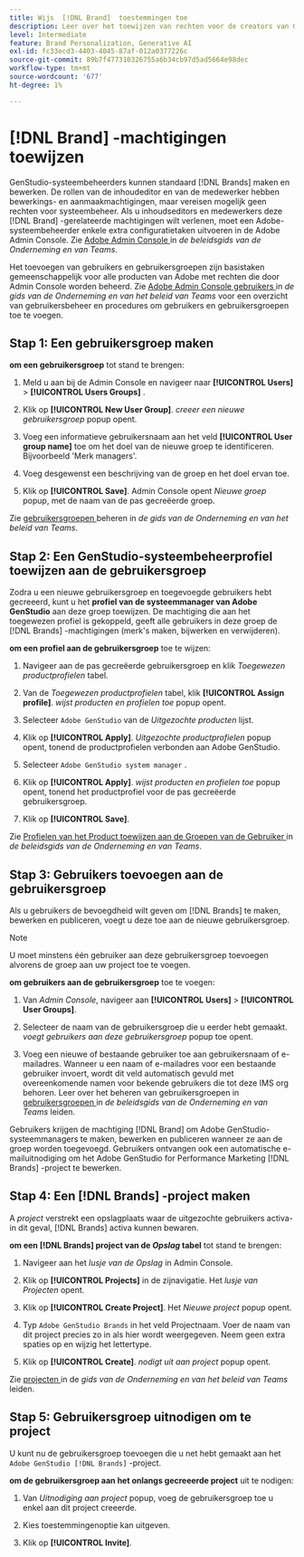 ```yaml
---
title: Wijs  [!DNL Brand]  toestemmingen toe
description: Leer over het toewijzen van rechten voor de creators van GenStudio for Performance Marketing  [!DNL Brand]  en redacteurs.
level: Intermediate
feature: Brand Personalization, Generative AI
exl-id: fc33ecd3-4403-4045-87af-012a0377226c
source-git-commit: 89b7f477310326755a6b34cb97d5ad5664e98dec
workflow-type: tm+mt
source-wordcount: '677'
ht-degree: 1%

---
```


# [!DNL Brand] -machtigingen toewijzen

GenStudio-systeembeheerders kunnen standaard [!DNL Brands] maken en bewerken. De rollen van de inhoudeditor en van de medewerker hebben bewerkings- en aanmaakmachtigingen, maar vereisen mogelijk geen rechten voor systeembeheer. Als u inhoudseditors en medewerkers deze [!DNL Brand] -gerelateerde machtigingen wilt verlenen, moet een Adobe-systeembeheerder enkele extra configuratietaken uitvoeren in de Adobe Admin Console. Zie [ Adobe Admin Console ](https://helpx.adobe.com/nl/enterprise/using/admin-console.html#Overview) in _de beleidsgids van de Onderneming en van Teams_.

Het toevoegen van gebruikers en gebruikersgroepen zijn basistaken gemeenschappelijk voor alle producten van Adobe met rechten die door Admin Console worden beheerd. Zie [ Adobe Admin Console gebruikers ](https://helpx.adobe.com/nl/enterprise/using/users.html) in _de gids van de Onderneming en van het beleid van Teams_ voor een overzicht van gebruikersbeheer en procedures om gebruikers en gebruikersgroepen toe te voegen.

## Stap 1: Een gebruikersgroep maken

**om een gebruikersgroep** tot stand te brengen:

1. Meld u aan bij de Admin Console en navigeer naar **[!UICONTROL Users]** > **[!UICONTROL Users Groups]** .

1. Klik op **[!UICONTROL New User Group]**. _creeer een nieuwe gebruikersgroep_ popup opent.

1. Voeg een informatieve gebruikersnaam aan het veld **[!UICONTROL User group name]** toe om het doel van de nieuwe groep te identificeren. Bijvoorbeeld &#39;Merk managers&#39;.

1. Voeg desgewenst een beschrijving van de groep en het doel ervan toe.

1. Klik op **[!UICONTROL Save]**. Admin Console opent _Nieuwe groep_ popup, met de naam van de pas gecreëerde groep.

Zie [ gebruikersgroepen ](https://helpx.adobe.com/nl/enterprise/using/user-groups.html) beheren in _de gids van de Onderneming en van het beleid van Teams_.

## Stap 2: Een GenStudio-systeembeheerprofiel toewijzen aan de gebruikersgroep

Zodra u een nieuwe gebruikersgroep en toegevoegde gebruikers hebt gecreeerd, kunt u het **profiel van de systeemmanager van Adobe GenStudio** aan deze groep toewijzen. De machtiging die aan het toegewezen profiel is gekoppeld, geeft alle gebruikers in deze groep de [!DNL Brands] -machtigingen (merk&#39;s maken, bijwerken en verwijderen).

**om een profiel aan de gebruikersgroep** toe te wijzen:

1. Navigeer aan de pas gecreëerde gebruikersgroep en klik _Toegewezen productprofielen_ tabel.

1. Van de _Toegewezen productprofielen_ tabel, klik **[!UICONTROL Assign profile]**. _wijst producten en profielen toe_ popup opent.

1. Selecteer `Adobe GenStudio` van de _Uitgezochte producten_ lijst.

1. Klik op **[!UICONTROL Apply]**. _Uitgezochte productprofielen_ popup opent, tonend de productprofielen verbonden aan Adobe GenStudio.

1. Selecteer `Adobe GenStudio system manager` .

1. Klik op **[!UICONTROL Apply]**. _wijst producten en profielen toe_ popup opent, tonend het productprofiel voor de pas gecreëerde gebruikersgroep.

1. Klik op **[!UICONTROL Save]**.

Zie [ Profielen van het Product toewijzen aan de Groepen van de Gebruiker ](https://helpx.adobe.com/nl/enterprise/using/user-groups.html) in _de beleidsgids van de Onderneming en van Teams_.

## Stap 3: Gebruikers toevoegen aan de gebruikersgroep

Als u gebruikers de bevoegdheid wilt geven om [!DNL Brands] te maken, bewerken en publiceren, voegt u deze toe aan de nieuwe gebruikersgroep.

>[!NOTE]
>
>U moet minstens één gebruiker aan deze gebruikersgroep toevoegen alvorens de groep aan uw project toe te voegen.

**om gebruikers aan de gebruikersgroep** toe te voegen:

1. Van _Admin Console_, navigeer aan **[!UICONTROL Users]** > **[!UICONTROL User Groups]**.

1. Selecteer de naam van de gebruikersgroep die u eerder hebt gemaakt. _voegt gebruikers aan deze gebruikersgroep_ popup toe opent.

1. Voeg een nieuwe of bestaande gebruiker toe aan gebruikersnaam of e-mailadres. Wanneer u een naam of e-mailadres voor een bestaande gebruiker invoert, wordt dit veld automatisch gevuld met overeenkomende namen voor bekende gebruikers die tot deze IMS org behoren. Leer over het beheren van gebruikersgroepen in [ gebruikersgroepen ](https://helpx.adobe.com/nl/enterprise/using/user-groups.html) in _de beleidsgids van de Onderneming en van Teams_ leiden.

Gebruikers krijgen de machtiging [!DNL Brand] om Adobe GenStudio-systeemmanagers te maken, bewerken en publiceren wanneer ze aan de groep worden toegevoegd. Gebruikers ontvangen ook een automatische e-mailuitnodiging om het Adobe GenStudio for Performance Marketing [!DNL Brands] -project te bewerken.

## Stap 4: Een [!DNL Brands] -project maken

A _project_ verstrekt een opslagplaats waar de uitgezochte gebruikers activa-in dit geval, [!DNL Brands] activa kunnen bewaren.

**om een [!DNL Brands] project van de _Opslag_ tabel** tot stand te brengen:

1. Navigeer aan het _lusje van de Opslag_ in Admin Console.

1. Klik op **[!UICONTROL Projects]** in de zijnavigatie. Het _lusje van Projecten_ opent.

1. Klik op **[!UICONTROL Create Project]**. Het _Nieuwe project_ popup opent.

1. Typ `Adobe GenStudio Brands` in het veld Projectnaam. Voer de naam van dit project precies zo in als hier wordt weergegeven. Neem geen extra spaties op en wijzig het lettertype.

1. Klik op **[!UICONTROL Create]**. _nodigt uit aan project_ popup opent.

Zie [ projecten ](https://helpx.adobe.com/nl/enterprise/using/projects-in-business-storage.html) in de _gids van de Onderneming en van het beleid van Teams_ leiden.

## Stap 5: Gebruikersgroep uitnodigen om te project

U kunt nu de gebruikersgroep toevoegen die u net hebt gemaakt aan het `Adobe GenStudio [!DNL Brands]` -project.

**om de gebruikersgroep aan het onlangs gecreeerde project** uit te nodigen:

1. Van _Uitnodiging aan project_ popup, voeg de gebruikersgroep toe u enkel aan dit project creeerde.

1. Kies **&#x200B;**&#x200B;toestemmingenoptie kan uitgeven.

1. Klik op **[!UICONTROL Invite]**.
